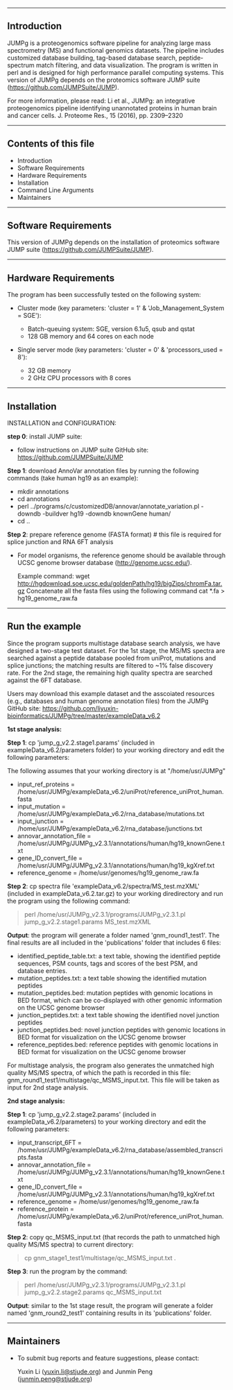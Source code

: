 ----------------------
Introduction
----------------------

JUMPg is a proteogenomics software pipeline for analyzing large mass spectrometry (MS) and functional genomics datasets. The pipeline includes customized database building, tag-based database search, peptide-spectrum match filtering, and data visualization. The program is written in perl and is designed for high performance parallel computing systems. This version of JUMPg depends on the proteomics software JUMP suite (https://github.com/JUMPSuite/JUMP).
 
For more information, please read: Li et al., JUMPg: an integrative proteogenomics pipeline identifying unannotated proteins in human brain and cancer cells. J. Proteome Res., 15 (2016), pp. 2309–2320

----------------------
Contents of this file
----------------------

* Introduction
* Software Requirements
* Hardware Requirements
* Installation
* Command Line Arguments
* Maintainers

----------------------
Software Requirements
---------------------- 

This version of JUMPg depends on the installation of proteomics software JUMP suite (https://github.com/JUMPSuite/JUMP).

----------------------
Hardware Requirements
---------------------- 

The program has been successfully tested on the following system:

+ Cluster mode (key parameters: 'cluster = 1' & 'Job_Management_System = SGE'):
  - Batch-queuing system: SGE, version 6.1u5, qsub and qstat
  - 128 GB memory and 64 cores on each node

+ Single server mode (key parameters: 'cluster = 0' & 'processors_used = 8'): 
  - 32 GB memory
  - 2 GHz CPU processors with 8 cores
 
----------------------
Installation
---------------------- 

INSTALLATION and CONFIGURATION:

__step 0__: install JUMP suite: 
 - follow instructions on JUMP suite GitHub site: https://github.com/JUMPSuite/JUMP

__Step 1__: download AnnoVar annotation files by running the following commands (take human hg19 as an example):
 - mkdir annotations
 - cd annotations
 - perl ../programs/c/customizedDB/annovar/annotate_variation.pl -downdb -buildver hg19 -downdb knownGene human/
 - cd ..
 
__Step 2__: prepare reference genome (FASTA format)  # this file is required for splice junction and RNA 6FT analysis
 - For model organisms, the reference genome should be available through UCSC genome browser database (http://genome.ucsc.edu/). 
 
   Example command: 
   wget http://hgdownload.soe.ucsc.edu/goldenPath/hg19/bigZips/chromFa.tar.gz
   Concatenate all the fasta files using the following command
   cat *.fa > hg19_genome_raw.fa

----------------------
Run the example
----------------------

Since the program supports multistage database search analysis, we have designed a two-stage test dataset. For the 1st stage, the MS/MS spectra are searched against a peptide database pooled from uniProt, mutations and splice junctions; the matching results are filtered to ~1% false discovery rate. For the 2nd stage, the remaining high quality spectra are searched against the 6FT database.

Users may download this example dataset and the asscoiated resources (e.g., databases and human genome annotation files) from the JUMPg GitHub site: https://github.com/liyuxin-bioinformatics/JUMPg/tree/master/exampleData_v6.2

__1st stage analysis:__

__Step 1__: cp 'jump_g_v2.2.stage1.params' (included in exampleData_v6.2/parameters folder) to your working directory and edit the following parameters:

The following assumes that your working directory is at "/home/usr/JUMPg"

 - input_ref_proteins = /home/usr/JUMPg/exampleData_v6.2/uniProt/reference_uniProt_human.fasta
 - input_mutation = /home/usr/JUMPg/exampleData_v6.2/rna_database/mutations.txt
 - input_junction = /home/usr/JUMPg/exampleData_v6.2/rna_database/junctions.txt
 - annovar_annotation_file = /home/usr/JUMPg/JUMPg_v2.3.1/annotations/human/hg19_knownGene.txt
 - gene_ID_convert_file = /home/usr/JUMPg/JUMPg_v2.3.1/annotations/human/hg19_kgXref.txt
 - reference_genome = /home/usr/genomes/hg19_genome_raw.fa

__Step 2__: cp spectra file 'exampleData_v6.2/spectra/MS_test.mzXML' (included in exampleData_v6.2.tar.gz) to your working diredirectory and run the program using the following command:

> perl /home/usr/JUMPg_v2.3.1/programs/JUMPg_v2.3.1.pl jump_g_v2.2.stage1.params MS_test.mzXML

__Output__: the program will generate a folder named 'gnm_round1_test1'. The final results are all included in the 'publications' folder that includes 6 files:
 - identified_peptide_table.txt: a text table, showing the identified peptide sequences, PSM counts, tags and scores of the best PSM, and database entries.
 - mutation_peptides.txt: a text table showing the identified mutation peptides
 - mutation_peptides.bed: mutation peptides with genomic locations in BED format, which can be co-displayed with other genomic information on the UCSC genome browser
 - junction_peptides.txt: a text table showing the identified novel junction peptides
 - junction_peptides.bed: novel junction peptides with genomic locations in BED format for visualization on the UCSC genome browser
 - reference_peptides.bed: reference peptides with genomic locations in BED format for visualization on the UCSC genome browser

For multistage analysis, the program also generates the unmatched high quality MS/MS spectra, of which the path is recorded in this file: gnm_round1_test1/multistage/qc_MSMS_input.txt. This file will be taken as input for 2nd stage analysis.

__2nd stage analysis:__

__Step 1__: cp 'jump_g_v2.2.stage2.params' (included in exampleData_v6.2/parameters) to your working directory and edit the following parameters:
 - input_transcript_6FT = /home/usr/JUMPg/exampleData_v6.2/rna_database/assembled_transcripts.fasta
 - annovar_annotation_file = /home/usr/JUMPg/JUMPg_v2.3.1/annotations/human/hg19_knownGene.txt
 - gene_ID_convert_file = /home/usr/JUMPg/JUMPg_v2.3.1/annotations/human/hg19_kgXref.txt
 - reference_genome = /home/usr/genomes/hg19_genome_raw.fa
 - reference_protein = /home/usr/JUMPg/exampleData_v6.2/uniProt/reference_uniProt_human.fasta

__Step 2__: copy qc_MSMS_input.txt (that records the path to unmatched high quality MS/MS spectra) to current directory:

>cp gnm_stage1_test1/multistage/qc_MSMS_input.txt .

__Step 3__: run the program by the command:
>perl /home/usr/JUMPg_v2.3.1/programs/JUMPg_v2.3.1.pl jump_g_v2.2.stage2.params qc_MSMS_input.txt

__Output__: similar to the 1st stage result, the program will generate a folder named 'gnm_round2_test1' containing results in its 'publications' folder.


----------------------
Maintainers
----------------------

* To submit bug reports and feature suggestions, please contact:

  Yuxin Li (yuxin.li@stjude.org) and Junmin Peng (junmin.peng@stjude.org)

